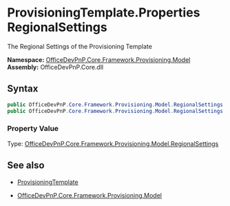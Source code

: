 # ProvisioningTemplate.Properties RegionalSettings
The Regional Settings of the Provisioning Template  

**Namespace:** [OfficeDevPnP.Core.Framework.Provisioning.Model](OfficeDevPnP.Core.Framework.Provisioning.Model.md)  
**Assembly:** OfficeDevPnP.Core.dll  
## Syntax
```C#
public OfficeDevPnP.Core.Framework.Provisioning.Model.RegionalSettings RegionalSettings { get; }
public OfficeDevPnP.Core.Framework.Provisioning.Model.RegionalSettings RegionalSettings { set; }
```

### Property Value
Type: [OfficeDevPnP.Core.Framework.Provisioning.Model.RegionalSettings](OfficeDevPnP.Core.Framework.Provisioning.Model.RegionalSettings.md) 

## See also
- [ProvisioningTemplate](ProvisioningTemplate.md) 

- [OfficeDevPnP.Core.Framework.Provisioning.Model](OfficeDevPnP.Core.Framework.Provisioning.Model.md)
